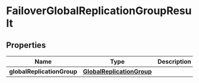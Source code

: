 

# FailoverGlobalReplicationGroupResult


## Properties

| Name | Type | Description | Notes |
|------------ | ------------- | ------------- | -------------|
|**globalReplicationGroup** | [**GlobalReplicationGroup**](GlobalReplicationGroup.md) |  |  [optional] |



